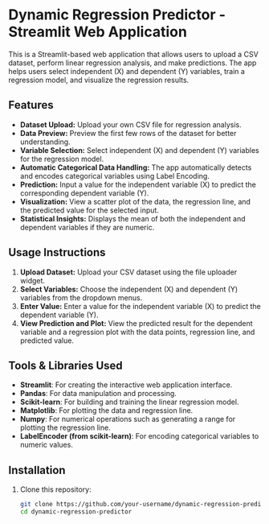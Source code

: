 # Dynamic Regression Predictor - Streamlit Web Application

This is a Streamlit-based web application that allows users to upload a CSV dataset, perform linear regression analysis, and make predictions. The app helps users select independent (X) and dependent (Y) variables, train a regression model, and visualize the regression results.

## Features

- **Dataset Upload:** Upload your own CSV file for regression analysis.
- **Data Preview:** Preview the first few rows of the dataset for better understanding.
- **Variable Selection:** Select independent (X) and dependent (Y) variables for the regression model.
- **Automatic Categorical Data Handling:** The app automatically detects and encodes categorical variables using Label Encoding.
- **Prediction:** Input a value for the independent variable (X) to predict the corresponding dependent variable (Y).
- **Visualization:** View a scatter plot of the data, the regression line, and the predicted value for the selected input.
- **Statistical Insights:** Displays the mean of both the independent and dependent variables if they are numeric.

## Usage Instructions

1. **Upload Dataset:** Upload your CSV dataset using the file uploader widget.
2. **Select Variables:** Choose the independent (X) and dependent (Y) variables from the dropdown menus.
3. **Enter Value:** Enter a value for the independent variable (X) to predict the dependent variable (Y).
4. **View Prediction and Plot:** View the predicted result for the dependent variable and a regression plot with the data points, regression line, and predicted value.

## Tools & Libraries Used

- **Streamlit**: For creating the interactive web application interface.
- **Pandas**: For data manipulation and processing.
- **Scikit-learn**: For building and training the linear regression model.
- **Matplotlib**: For plotting the data and regression line.
- **Numpy**: For numerical operations such as generating a range for plotting the regression line.
- **LabelEncoder (from scikit-learn)**: For encoding categorical variables to numeric values.

## Installation

1. Clone this repository:

   ```bash
   git clone https://github.com/your-username/dynamic-regression-predictor.git
   cd dynamic-regression-predictor
